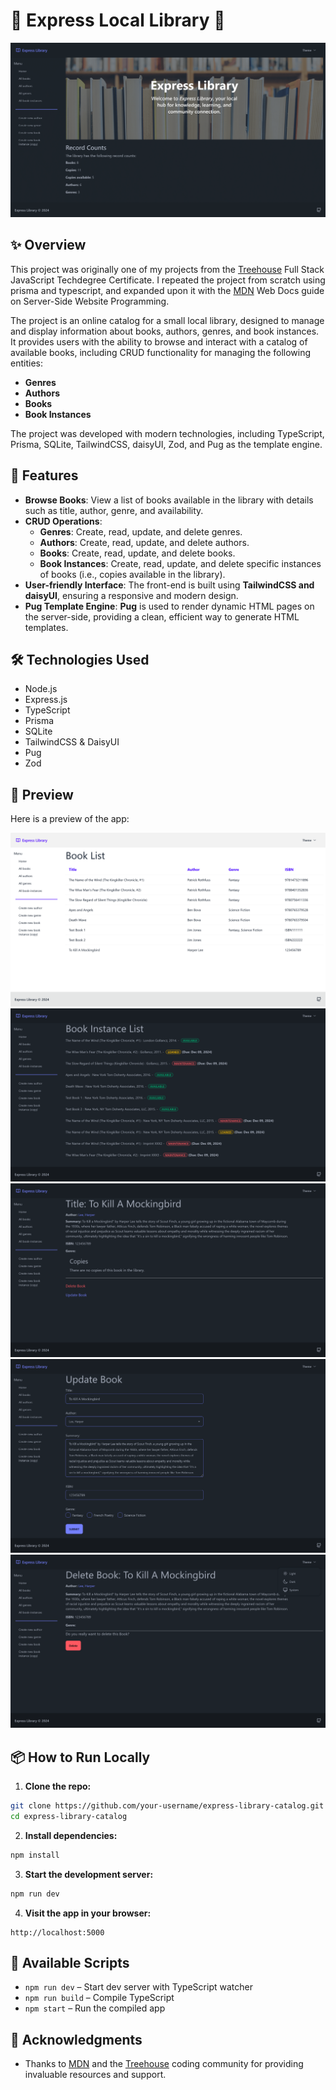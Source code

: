 # 📘 Express Local Library 📖

![Preview of Express Library](/public/images/dark-home.png)

## ✨ Overview

This project was originally one of my projects from the [Treehouse](https://teamtreehouse.com/techdegree/full-stack-javascript) Full Stack JavaScript Techdegree Certificate. I repeated the project from scratch using prisma and typescript, and expanded upon it with the [MDN](https://developer.mozilla.org/en-US/docs/Learn/Server-side/Express_Nodejs) Web Docs guide on Server-Side Website Programming.

The project is an online catalog for a small local library, designed to manage and display information about books, authors, genres, and book instances. It provides users with the ability to browse and interact with a catalog of available books, including CRUD functionality for managing the following entities:

- **Genres**
- **Authors**
- **Books**
- **Book Instances**

The project was developed with modern technologies, including TypeScript, Prisma, SQLite, TailwindCSS, daisyUI, Zod, and Pug as the template engine.

## 🚀 Features

- **Browse Books**: View a list of books available in the library with details such as title, author, genre, and availability.
- **CRUD Operations**:
  - **Genres**: Create, read, update, and delete genres.
  - **Authors**: Create, read, update, and delete authors.
  - **Books**: Create, read, update, and delete books.
  - **Book Instances**: Create, read, update, and delete specific instances of books (i.e., copies available in the library).
- **User-friendly Interface**: The front-end is built using **TailwindCSS and daisyUI**, ensuring a responsive and modern design.
- **Pug Template Engine**: **Pug** is used to render dynamic HTML pages on the server-side, providing a clean, efficient way to generate HTML templates.

## 🛠️ Technologies Used

- Node.js
- Express.js
- TypeScript
- Prisma
- SQLite
- TailwindCSS & DaisyUI
- Pug
- Zod

## 📸 Preview

Here is a preview of the app:

![Preview of Express Library](/public/images/light-book-list.png)
![Preview of Express Library](/public/images/dark-bookinstance-list.png)
![Preview of Express Library](/public/images/dark-book-detail.png)
![Preview of Express Library](/public/images/dark-update-book.png)
![Preview of Express Library](/public/images/dark-delete-book.png)

## 📦 How to Run Locally

1. **Clone the repo:**

```bash
git clone https://github.com/your-username/express-library-catalog.git
cd express-library-catalog
```

2. **Install dependencies:**

```bash
npm install
```

3. **Start the development server:**

```bash
npm run dev
```

4. **Visit the app in your browser:**

```
http://localhost:5000
```

## 🔧 Available Scripts

- `npm run dev` – Start dev server with TypeScript watcher
- `npm run build` – Compile TypeScript
- `npm start` – Run the compiled app

## 👋 Acknowledgments

- Thanks to [MDN](https://developer.mozilla.org/en-US/) and the [Treehouse](https://teamtreehouse.com/) coding community for providing invaluable resources and support.
